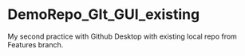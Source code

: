# DemoRepo_GIt_GUI_existing
 My second practice with Github Desktop with existing local repo from Features branch.

